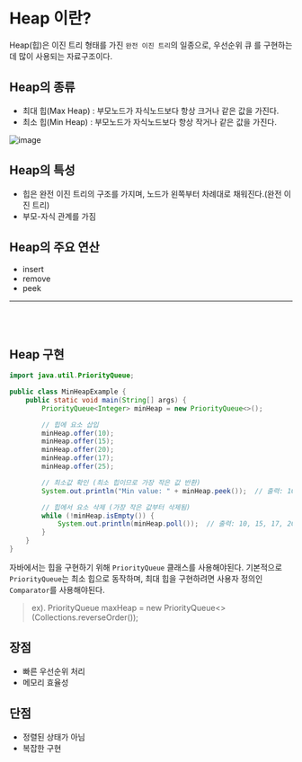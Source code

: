 # Heap 이란?
Heap(힙)은 이진 트리 형태를 가진 <code>완전 이진 트리</code>의 일종으로, 우선순위 큐 를 구현하는 데 많이 사용되는 자료구조이다.


## Heap의 종류
- 최대 힙(Max Heap) : 부모노드가 자식노드보다 항상 크거나 같은 값을 가진다.
- 최소 힙(Min Heap) : 부모노드가 자식노드보다 항상 작거나 같은 값을 가진다.

![image](https://github.com/user-attachments/assets/6ba76f77-2878-4562-b4cb-61ab998e020b)

## Heap의 특성
- 힙은 완전 이진 트리의 구조를 가지며, 노드가 왼쪽부터 차례대로 채워진다.(완전 이진 트리)
- 부모-자식 관계를 가짐

## Heap의 주요 연산
- insert
- remove
- peek

<hr>
<br><br>

## Heap 구현
```Java
import java.util.PriorityQueue;

public class MinHeapExample {
    public static void main(String[] args) {
        PriorityQueue<Integer> minHeap = new PriorityQueue<>();

        // 힙에 요소 삽입
        minHeap.offer(10);
        minHeap.offer(15);
        minHeap.offer(20);
        minHeap.offer(17);
        minHeap.offer(25);

        // 최소값 확인 (최소 힙이므로 가장 작은 값 반환)
        System.out.println("Min value: " + minHeap.peek());  // 출력: 10

        // 힙에서 요소 삭제 (가장 작은 값부터 삭제됨)
        while (!minHeap.isEmpty()) {
            System.out.println(minHeap.poll());  // 출력: 10, 15, 17, 20, 25
        }
    }
}
```
자바에서는 힙을 구현하기 위해 <code>PriorityQueue</code> 클래스를 사용해야된다. 기본적으로 <code>PriorityQueue</code>는 최소 힙으로 동작하며, 최대 힙을 구현하려면 사용자 정의인 <code>Comparator</code>를 사용해야된다.
> ex). PriorityQueue<Integer> maxHeap = new PriorityQueue<>(Collections.reverseOrder());


## 장점
- 빠른 우선순위 처리
- 메모리 효율성

## 단점
- 정렬된 상태가 아님
- 복잡한 구현
